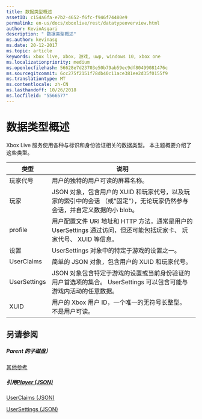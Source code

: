 ```yaml
---
title: 数据类型概述
assetID: c154a6fa-e7b2-4652-f6fc-f946f74480e9
permalink: en-us/docs/xboxlive/rest/datatypeoverview.html
author: KevinAsgari
description: " 数据类型概述"
ms.author: kevinasg
ms.date: 20-12-2017
ms.topic: article
keywords: xbox live, xbox, 游戏, uwp, windows 10, xbox one
ms.localizationpriority: medium
ms.openlocfilehash: 56628e7d23703e50b79ab59ec9df80499081476c
ms.sourcegitcommit: 6cc275f2151f78db40c11ace381ee2d35f0155f9
ms.translationtype: MT
ms.contentlocale: zh-CN
ms.lasthandoff: 10/26/2018
ms.locfileid: "5566577"
---
```

# <a name="data-type-overview"></a>数据类型概述
 
Xbox Live 服务使用各种与标识和身份验证相关的数据类型。 本主题概要介绍了这些类型。
 
| 类型| 说明| 
| --- | --- | 
| 玩家代号| 用户的独特的用户可读的屏幕名称。| 
| 玩家| JSON 对象，包含用户的 XUID 和玩家代号，以及玩家的索引中的会话 （或"固定"），无论玩家仍然参与会话，并自定义数据的小 blob。| 
| profile| 用户配置文件 URI 地址和 HTTP 方法，通常是用户的 UserSettings 通过访问，但还可能包括玩家卡、 玩家代号、 XUID 等信息。| 
| 设置| UserSettings 对象中的特定于游戏的设置之一。| 
| UserClaims| 简单的 JSON 对象，包含用户的 XUID 和玩家代号。| 
| UserSettings| JSON 对象包含特定于游戏的设置或当前身份验证的用户首选项的集合。 UserSettings 可以包含可能与游戏内活动的任意数据。| 
| XUID| 用户的 Xbox 用户 ID，一个唯一的无符号长整型。 不是用户可读。| 
 
<a id="ID4E6D"></a>

 
## <a name="see-also"></a>另请参阅
 
<a id="ID4EBE"></a>

 
##### <a name="parent"></a>Parent 的子磁盘）  

[其他参考](atoc-xboxlivews-reference-additional.md)

  
<a id="ID4ENE"></a>

 
##### <a name="reference--player-jsonjsonjson-playermd"></a>引用[Player (JSON)](../json/json-player.md)

 [UserClaims (JSON)](../json/json-userclaims.md)

 [UserSettings (JSON)](../json/json-usersettings.md)

   